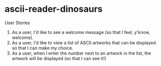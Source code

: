 # ascii-reader-dinosaurs

User Stories

1.  As a user, I'd like to see a welcome message (so that I feel, y'know, welcome).
2.  As a user, I'd like to view a list of ASCII artworks that can be displayed so that I can make my choice.
3.  As a user, when I enter the number next to an artwork in the list, the artwork will be displayed (so that I can see it!)

